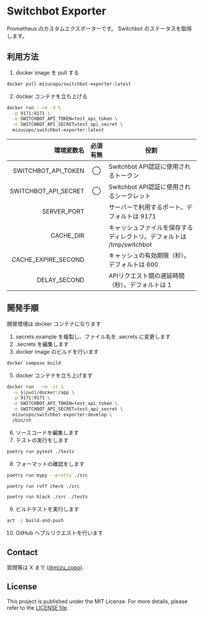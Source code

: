 # Switchbot Exporter

Prometheus のカスタムエクスポーターです。
Switchbot のステータスを取得します。

## 利用方法

1. docker image を pull する

```sh
docker pull mizucopo/switchbot-exporter:latest
```

2. docker コンテナを立ち上げる

```sh
docker run --rm -d \
  -p 9171:9171 \
  -e SWITCHBOT_API_TOKEN=test_api_token \
  -e SWITCHBOT_API_SECRET=test_api_secret \
  mizucopo/switchbot-exporter:latest
```

| 環境変数名 | 必須有無 | 役割 |
|-:|:-:|-|
| SWITCHBOT_API_TOKEN | ◯ | Switchbot API認証に使用されるトークン |
| SWITCHBOT_API_SECRET | ◯ | Switchbot API認証に使用されるシークレット |
| SERVER_PORT |  | サーバーで利用するポート。デフォルトは 9171 |
| CACHE_DIR |  | キャッシュファイルを保存するディレクトリ。デフォルトは /tmp/switchbot |
| CACHE_EXPIRE_SECOND |  | キャッシュの有効期限（秒）。デフォルトは 600 |
| DELAY_SECOND |  | APIリクエスト間の遅延時間（秒）。デフォルトは 1 |

## 開発手順

開発環境は docker コンテナになります

1. secrets.example を複製し、ファイル名を .secrets に変更します
2. .secrets を編集します
3. docker image のビルドを行います

```sh
docker compose build
```

5. docker コンテナを立ち上げます

```sh
docker run --rm -it \
  -v $(pwd)/docker:/app \
  -p 9171:9171 \
  -e SWITCHBOT_API_TOKEN=test_api_token \
  -e SWITCHBOT_API_SECRET=test_api_secret \
  mizucopo/switchbot-exporter:develop \
  /bin/sh
```

6. ソースコードを編集します
7. テストの実行をします

```sh
poetry run pytest ./tests
```

8. フォーマットの確認をします

```sh
poetry run mypy --pretty ./src
```

```sh
poetry run ruff check ./src
```

```sh
poetry run black ./src ./tests
```

9. ビルドテストを実行します

```sh
act -j build-and-push
```

10. GitHub へプルリクエストを行います

## Contact

質問等は X まで ([@mizu_copo](https://twitter.com/mizu_copo)).

## License

This project is published under the MIT License. For more details, please refer to the [LICENSE file](/LICENSE).
